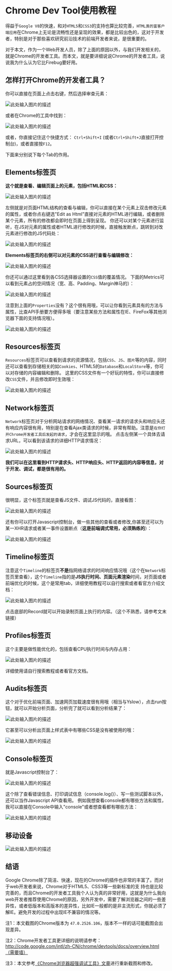 # Chrome Dev Tool使用教程


得益于`Google V8`的快速，和对`HTML5`和`CSS3`的支持也算比较完善，`HTML类的富客户端应用`在Chrome上无论是流畅性还是呈现的效果，都是比较出色的，这对于开发者，特别是对于那些喜欢研究前沿技术的前端开发者来说，是很重要的。

对于本文，作为一个Web开发人员，除了上面的原因以外，与我们开发相关的，就是Chrome的开发者工具。而本文，就是要详细说说Chrome的开发者工具，说说我为什么认为它比Firebug要好用。

## 怎样打开Chrome的开发者工具？

你可以直接在页面上点击右键，然后选择审查元素：

![此处输入图片的描述][1]

或者在Chrome的工具中找到：

![此处输入图片的描述][2]

或者，你直接记住这个快捷方式： `Ctrl+Shift+I` (或者`Ctrl+Shift+J`直接打开控制台)，或者直接按`F12`。


下面来分别说下每个Tab的作用。

## Elements标签页

**这个就是查看、编辑页面上的元素，包括HTML和CSS：**

![此处输入图片的描述][3]

左侧就是对页面HTML结构的查看与编辑，你可以直接在某个元素上双击修改元素的属性，或者你点右键选"Edit as Html"直接对元素的HTML进行编辑，或者删除某个元素，所有的修改都会即时在页面上得到呈现。
你还可以对某个元素进行监听，在JS对元素的属性或者HTML进行修改的时候，直接触发断点，跳转到对改元素进行修改的JS代码处：

![此处输入图片的描述][4]

**Elements标签页的右侧可以对元素的CSS进行查看与编辑修改：**

![此处输入图片的描述][5]

你还可以通过这里看到各CSS选择器设置的`CSS`值的覆盖情况。
下面的Metrics可以看到元素占的空间情况（宽、高、Padding、Margin神马的）：

![此处输入图片的描述][6]

注意到上面的`Properties`没有？这个很有用哦，可以让你看到元素具有的方法与属性，比查API手册要方便得多哦（要注意某些方法和属性在IE、FireFox等其他浏览器下面的支持情况哦）。

![此处输入图片的描述][7]


## Resources标签页

`Resources`标签页可以查看到请求的资源情况，包括`CSS`、`JS`、`图片`等的内容，同时还可以查看到存储相关的如`Cookies`、HTML5的`Database`和`LocalStore`等，你可以对存储的内容编辑和删除。
这里的CSS文件有一个好玩的特性，你可以直接修改`CSS`文件，并且修改即时生效哦：

![此处输入图片的描述][8]

## Network标签页

`Network`标签页对于分析网站请求的网络情况、查看某一请求的请求头和响应头还有响应内容很有用，特别是在查看Ajax类请求的时候，非常有帮助。注意是`在你打开Chrome开发者工具后发起的请求`，才会在这里显示的哦。
点击左侧某一个具体去请求URL，可以看到该请求的详细HTTP请求情况：

![此处输入图片的描述][9]

**我们可以在这里看到HTTP请求头、HTTP响应头、HTTP返回的内容等信息，对于开发、调试，都是很有用的。**

## Sources标签页

很明显，这个标签页就是查看JS文件、调试JS代码的，直接看图：

![此处输入图片的描述][10]

还有你可以打开Javascript控制台，做一些其他的查看或者修改,你甚至还可以为某一XHR请求或者某一事件设置断点（**这是前端调式常用，必须熟练的**）：

![此处输入图片的描述][11]

## Timeline标签页

注意这个`Timeline`的标签页**不是**指网络请求的时间响应情况哦（这个在`Network`标签页里查看），这个`Timeline`指的是**JS执行时间、页面元素渲染**时间，对页面或者前端优化的时候，这个是常用tab，详细使用教程可以自行搜索或者看官方介绍文档：

![此处输入图片的描述][12]

点击底部的Record就可以开始录制页面上执行的内容。（这个不熟悉，请参考文末链接）

## Profiles标签页

这个主要是做性能优化的，包括查看CPU执行时间与内存占用：

![此处输入图片的描述][13]


详细使用请自行搜索教程或者看官方文档。

## Audits标签页

这个对于优化前端页面、加速网页加载速度很有用哦（相当与Yslow），点击run按钮，就可以开始分析页面，分析完了就可以看到分析结果了：

![此处输入图片的描述][14]


它甚至可以分析出页面上样式表中有哪些CSS是没有被使用的哦：

![此处输入图片的描述][15]


## Console标签页

就是Javascript控制台了：


![此处输入图片的描述][16]

这个除了查看错误信息、打印调试信息（console.log()）、写一些测试脚本以外，还可以当作Javascript API查看用。 例如我想查看console都有哪些方法和属性，我可以直接在Console中输入"console"或者想查看都有哪些方法：

![此处输入图片的描述][17]

## 移动设备

![此处输入图片的描述][18]

## 结语

Google Chrome除了简洁、快速，现在的Chrome的插件也非常的丰富了。而对于web开发者来说，Chrome对于HTML5、CSS3等一些新标准的支 持也是比较完善的，而且Chrome的开发者工具我个人认为真的非常好用，这就是为什么我向web开发者推荐使用Chrome的原因，另外开发中，需要了解浏览器之间的一些差异性，或者低版本和高版本的差异性，比如IE一般都的是非主流形式，你就必须了解IE。避免开发的过程中出现IE不兼容的情况等。

注1：本文截图的Chrome版本为 `47.0.2526.106`，版本不一样的话可能截图会出现差异。

注2：Chrome开发者工具更详细的说明请参考：http://code.google.com/intl/zh-CN/chrome/devtools/docs/overview.html（需要墙）

注3：本文参考[《Chrome浏览器超强调试工具》文章][19]进行重新截图和修改。


  [1]: https://raw.githubusercontent.com/ForestarFED/FED-SPEC/master/img/devtool/open1.png
  [2]: https://raw.githubusercontent.com/ForestarFED/FED-SPEC/master/img/devtool/open2.png
  [3]: https://raw.githubusercontent.com/ForestarFED/FED-SPEC/master/img/devtool/elements1.png
  [4]: https://raw.githubusercontent.com/ForestarFED/FED-SPEC/master/img/devtool/elements2.png
  [5]: https://raw.githubusercontent.com/ForestarFED/FED-SPEC/master/img/devtool/elements3.png
  [6]: https://raw.githubusercontent.com/ForestarFED/FED-SPEC/master/img/devtool/elements4.png
  [7]: https://raw.githubusercontent.com/ForestarFED/FED-SPEC/master/img/devtool/elements5.png
  [8]: https://raw.githubusercontent.com/ForestarFED/FED-SPEC/master/img/devtool/elements6.png
  [9]: https://raw.githubusercontent.com/ForestarFED/FED-SPEC/master/img/devtool/network1.png
  [10]: https://raw.githubusercontent.com/ForestarFED/FED-SPEC/master/img/devtool/sources1.png
  [11]: https://raw.githubusercontent.com/ForestarFED/FED-SPEC/master/img/devtool/sources2.png
  [12]: https://raw.githubusercontent.com/ForestarFED/FED-SPEC/master/img/devtool/timeline1.png
  [13]: https://raw.githubusercontent.com/ForestarFED/FED-SPEC/master/img/devtool/profile1.png
  [14]: https://raw.githubusercontent.com/ForestarFED/FED-SPEC/master/img/devtool/audit1.png
  [15]: https://raw.githubusercontent.com/ForestarFED/FED-SPEC/master/img/devtool/audit2.png
  [16]: https://raw.githubusercontent.com/ForestarFED/FED-SPEC/master/img/devtool/console1.png
  [17]: https://raw.githubusercontent.com/ForestarFED/FED-SPEC/master/img/devtool/console2.png
  [18]: https://raw.githubusercontent.com/ForestarFED/FED-SPEC/master/img/devtool/phone1.png
  [19]: http://shaozhuqing.com/?p=2085
  